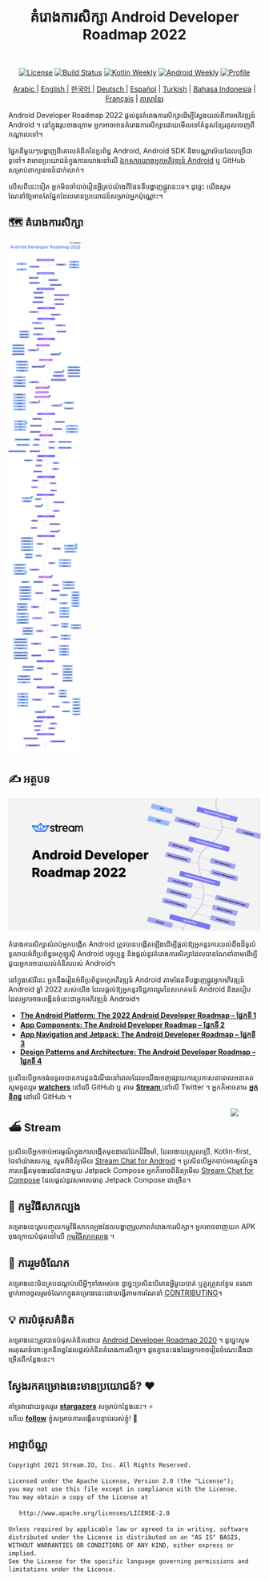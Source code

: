 <h1 align="center">គំរោងការសិក្សា Android Developer Roadmap 2022</h1></br>

<p align="center">
  <a href="https://opensource.org/licenses/Apache-2.0"><img alt="License" src="https://img.shields.io/badge/License-Apache%202.0-blue.svg"/></a>
  <a href="https://github.com/skydoves/android-developer-roadmap/actions/workflows/build.yml"><img alt="Build Status" src="https://github.com/skydoves/android-developer-roadmap/actions/workflows/build.yml/badge.svg"/></a>
  <a href="https://mailchi.mp/kotlinweekly/kotlin-weekly-279"><img alt="Kotlin Weekly" src="https://skydoves.github.io/badges/kotlin-weekly2.svg"/></a>
  <a href="https://androidweekly.net/issues/issue-495"><img alt="Android Weekly" src="https://skydoves.github.io/badges/android-weekly.svg"/></a>
  <a href="https://github.com/skydoves"><img alt="Profile" src="https://skydoves.github.io/badges/skydoves.svg"/></a>
</p>
<p align="center">
<a href="/README_AR.md" target="_blank"> Arabic </a> | <a href="/README.md" target="_blank"> English </a> | <a href="/README_KR.md" target="_blank"> 한국어 </a> | <a href="/README_DE.md" target="_blank"> Deutsch </a>| <a href="/README_ES.md" target="_blank"> Español</a> | <a href="/README_TR.md" target="_blank"> Turkish</a> | <a href="/README_ID.md" target="_blank"> Bahasa Indonesia</a> | <a href="/README_FR.md" target="_blank"> Français</a> | <a href="/README_KHM.md" target="_blank">ភាសាខ្មែរ</a>
</p>


Android Developer Roadmap 2022 ផ្តល់នូវគំរោងការសិក្សាដើម្បីស្វែងយល់ពីការអភិវឌ្ឍន៍ Android ។ នៅក្នុងរូបខាងក្រោម អ្នកអាចអានគំរោងការសិក្សាដោយមើលទៅគំនូសខ្សែរគូសចេញពីកណ្តាលទៅ។

ផ្នែកនីមួយៗបង្ហាញពីគោលគំនិតនៃប្រព័ន្ធ Android, Android SDK និងបណ្ណាល័យដែលប្រើជាទូទៅ។ វាមានប្រយោជន៍ក្នុងការយោងទៅលើ [ឯកសារយោងអ្នកអភិវឌ្ឍន៍ Android](https://developer.android.com/reference) ឬ GitHub សម្រាប់ពាក្យពេចន៍ជាក់លាក់។

លើសពីនេះទៀត អ្នកមិនចាំបាច់រៀនអ្វីគ្រប់យ៉ាងពីផែនទីបង្ហាញផ្លូវនេះទេ។ ដូច្នេះ យើងសូមណែនាំឱ្យអានតែផ្នែកដែលមានប្រយោជន៍សម្រាប់អ្នកប៉ុណ្ណោះ។

## 🗺 គំរោងការសិក្សា

![feuille de route](https://raw.githubusercontent.com/skydoves/android-developer-roadmap/main/images/android_developer_roadmap.png)

## ✍️ អត្ថបទ

<a href="https://getstream.io/blog/android-developer-roadmap/"><img src="images/article.png" /></a><br>

គំរោងការសិក្សាសំរាប់អ្នកបង្កេីត Android ត្រូវបានបង្កេីតឡើងដើម្បីផ្តល់ឱ្យអ្នកនូវការយល់ដឹងដ៏ទូលំទូលាយអំពីប្រព័ន្ធអេកូឡូស៊ី Android បច្ចុប្បន្ន និងផ្តល់នូវគំរោងការសិក្សាដែលបានណែនាំតាមដើម្បីជួយអ្នកអោយយល់គំនិតរបស់ Android។<br>

នៅក្នុងស៊េរីនេះ អ្នកនឹងរៀនអំពីប្រព័ន្ធអេកូអភិវឌ្ឍន៍ Android តាមផែនទីបង្ហាញផ្លូវអ្នកអភិវឌ្ឍន៍ Android ឆ្នាំ 2022 របស់យើង ដែលផ្តល់ឱ្យអ្នកនូវទិដ្ឋភាពរួមនៃសហគមន៍ Android និងរបៀបដែលអ្នកអាចបង្កេីនចំនេះជាអ្នកអភិវឌ្ឍន៍ Android។

- **[The Android Platform: The 2022 Android Developer Roadmap – ផ្នែកទី 1](https://getstream.io/blog/android-developer-roadmap/)**
- **[App Components: The Android Developer Roadmap – ផ្នែកទី 2](https://getstream.io/blog/android-developer-roadmap-part-2/)**
- **[App Navigation and Jetpack: The Android Developer Roadmap – ផ្នែកទី 3](https://getstream.io/blog/android-developer-roadmap-part-3/)**
- **[Design Patterns and Architecture: The Android Developer Roadmap – ផ្នែកទី 4](https://getstream.io/blog/design-patterns-and-architecture-the-android-developer-roadmap-part-4/)**

ប្រសិនបើអ្នកចង់ទទួលបានការជូនដំណឹងនៅពេលដែលយើងចេញផ្សាយការប្រកាសនាពេលអនាគត សូមចូលរួម **[watchers](https://github.com/skydoves/android-developer-roadmap/watchers)** នៅលើ GitHub ឬ តាម **[Stream ](https://twitter.com/getstream_io)** នៅលើ Twitter ។ អ្នកក៏អាចតាម __[អ្នកនិពន្ធ](https://github.com/skydoves)__ នៅលើ GitHub ។

<a href="https://getstream.io/tutorials/android-chat?utm_source=Github&utm_medium=Github_Repo_Content_Ad&utm_content=Developer&utm_campaign=2022AndroidDeveloperRoadmap&utm_term=DevRelOss">
<img src="https://user-images.githubusercontent.com/24237865/138428440-b92e5fb7-89f8-41aa-96b1-71a5486c5849.png" align="right" width="12%"/>
</a>

## ⛴ Stream

ប្រសិនបើអ្នកចាប់អារម្មណ៍ក្នុងការបង្កើតមុខងារជជែកដ៏រឹងមាំ, ដែលងាយស្រួលប្រើ, Kotlin-first, ថែទាំយ៉ាងសកម្ម, សូមពិនិត្យមើល [Stream Chat for Android](https://getstream.io/tutorials/android-chat) ។ ប្រសិនបើអ្នកចាប់អារម្មណ៍ក្នុងការបង្កើតមុខងារជជែកជាមួយ Jetpack Compose អ្នកក៏អាចពិនិត្យមើល [Stream Chat for Compose](https://getstream.io/chat/compose/tutorial/) ដែលផ្តល់នូវសមាសធាតុ Jetpack Compose ជាច្រើន។

## 📱 កម្មវិធីសាកល្បង

គម្រោងនេះរួមបញ្ចូលកម្មវិធីសាកល្បងដែលបង្ហាញរូបភាពគំរោងការសិក្សា។ អ្នកអាចទាញយក APK ចុងក្រោយបំផុតនៅលើ [កម្មវិធីសាកល្បង](https://github.com/skydoves/android-developer-roadmap/releases) ។

## 🤝 ការរួមចំណែក

គម្រោងនេះមិនគ្របដណ្តប់លើអ្វីៗទាំងអស់ទេ ដូច្នេះប្រសិនបើមានអ្វីមួយបាត់ ឬគួរត្រូវបន្ថែម នរណាម្នាក់អាចចូលរួមចំណែកក្នុងគម្រោងនេះដោយធ្វើតាមការណែនាំ [CONTRIBUTING](CONTRIBUTING.md)។

## 💡 ការបំផុសគំនិត

គម្រោងនេះត្រូវបានបំផុសគំនិតដោយ [Android Developer Roadmap 2020](https://github.com/mobile-roadmap/android-developer-roadmap) ។ ដូច្នេះសូមអរគុណចំពោះអ្នកនិពន្ធដែលផ្តល់គំនិតគំរោងការសិក្សា។ ដូចគ្នានេះផងដែរអ្នកអាចរៀនចំណេះដឹងជាច្រើនពីកន្លែងនេះ។

## ស្វែងរកគម្រោងនេះមានប្រយោជន៍? ❤️

គាំទ្រវាដោយចូលរួម __[stargazers](https://github.com/skydoves/android-developer-roadmap/stargazers)__ សម្រាប់កន្លែងនេះ។ ⭐ <br>
ហើយ __[follow](https://github.com/skydoves)__ ខ្ញុំសម្រាប់ការបង្កើតបន្ទាប់របស់ខ្ញុំ! 🤩

## អាជ្ញាប័ណ្ណ
```
Copyright 2021 Stream.IO, Inc. All Rights Reserved.

Licensed under the Apache License, Version 2.0 (the "License");
you may not use this file except in compliance with the License.
You may obtain a copy of the License at

   http://www.apache.org/licenses/LICENSE-2.0

Unless required by applicable law or agreed to in writing, software
distributed under the License is distributed on an "AS IS" BASIS,
WITHOUT WARRANTIES OR CONDITIONS OF ANY KIND, either express or implied.
See the License for the specific language governing permissions and
limitations under the License.
```
